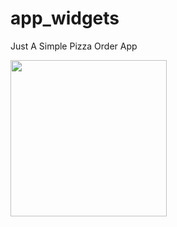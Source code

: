 # app_widgets

Just A Simple Pizza Order App

<img src="https://github.com/khoasdk/app_widgets/blob/master/images/" width="250px">